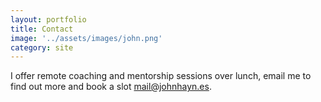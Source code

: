 ```yaml
---
layout: portfolio
title: Contact
image: '../assets/images/john.png'
category: site
---
```


I offer remote coaching and mentorship sessions over lunch, email me to find out more and book a slot [mail@johnhayn.es](mailto:mail@johnhayn.es).

[1]: https://wegotpop.com 
[2]: https://www.wegotpop.com/pages/uk/production/
[3]: /portfolio 
[4]: /blog